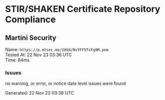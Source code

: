 # STIR/SHAKEN Certificate Repository Compliance

## Martini Security

Name: `https://p.mtsec.me/2884/NsYFF5TxFq9M.pem`\
Tested At: 22 Nov 23 03:36 UTC\
Time: 84ms

### Issues

no warning, or error, or notice date level issues were found

Generated: 22 Nov 23 03:38 UTC